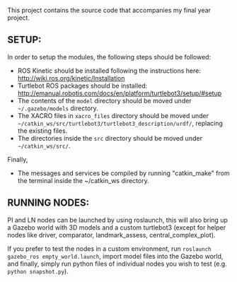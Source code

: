 This project contains the source code that accompanies my final year project.

## SETUP:

In order to setup the modules, the following steps should be followed:

* ROS Kinetic should be installed following the instructions here: http://wiki.ros.org/kinetic/Installation
* Turtlebot ROS packages should be installed: http://emanual.robotis.com/docs/en/platform/turtlebot3/setup/#setup
* The contents of the `model` directory should be moved under `~/.gazebo/models` directory.
* The XACRO files in `xacro_files` directory should be moved under `~/catkin_ws/src/turtlebot3/turtlebot3_description/urdf/`, replacing the existing files.
* The directories inside the `src` directory should be moved under `~/catkin_ws/src/`.

Finally,
* The messages and services be compiled by running "catkin_make" from the terminal inside the ~/catkin_ws directory.

## RUNNING NODES:

PI and LN nodes can be launched by using roslaunch, this will also bring up a Gazebo world with 3D models and a custom turtlebot3 (except for helper nodes like driver, comparator, landmark_assess, central_complex_plot). 

If you prefer to test the nodes in a custom environment, run `roslaunch gazebo_ros empty_world.launch`, import model files into the Gazebo world, and finally, simply run python files of individual nodes you wish to test (e.g. `python snapshot.py`).


